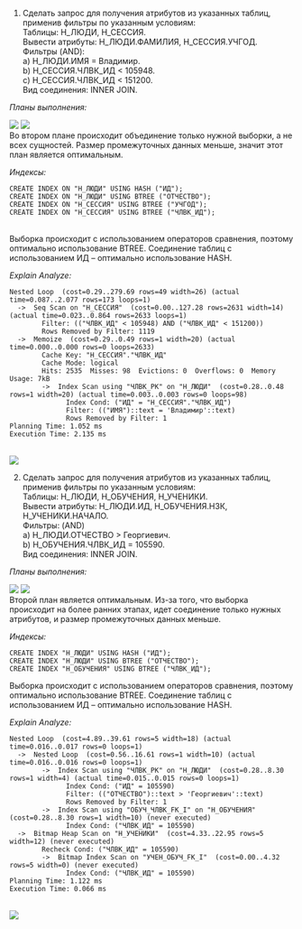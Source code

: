 1. Сделать запрос для получения атрибутов из указанных таблиц, применив фильтры по указанным условиям: <br>
Таблицы: Н_ЛЮДИ, Н_СЕССИЯ. <br>
Вывести атрибуты: Н_ЛЮДИ.ФАМИЛИЯ, Н_СЕССИЯ.УЧГОД. <br>
Фильтры (AND): <br>
a) Н_ЛЮДИ.ИМЯ = Владимир. <br>
b) Н_СЕССИЯ.ЧЛВК_ИД < 105948. <br>
c) Н_СЕССИЯ.ЧЛВК_ИД < 151200. <br>
Вид соединения: INNER JOIN. <br>

<i>Планы выполнения:</i> <br>

<img src='img/plan1.png'></img>
<img src='img/plan2.png'></img>
<br>
Во втором плане происходит объединение только нужной выборки, а не всех сущностей. Размер промежуточных данных меньше, значит этот план является оптимальным. <br>

<i>Индексы:</i> <br>

```
CREATE INDEX ON "Н_ЛЮДИ" USING HASH ("ИД");
CREATE INDEX ON "Н_ЛЮДИ" USING BTREE ("ОТЧЕСТВО");
CREATE INDEX ON "Н_СЕССИЯ" USING BTREE ("УЧГОД");
CREATE INDEX ON "Н_СЕССИЯ" USING BTREE ("ЧЛВК_ИД");

```
<br>
Выборка происходит с использованием операторов сравнения, поэтому оптимально использование BTREE. Соединение таблиц с использованием ИД – оптимально использование HASH. <br>

<i>Explain Analyze:</i> <br>

```
Nested Loop  (cost=0.29..279.69 rows=49 width=26) (actual time=0.087..2.077 rows=173 loops=1)
  ->  Seq Scan on "Н_СЕССИЯ"  (cost=0.00..127.28 rows=2631 width=14) (actual time=0.023..0.864 rows=2633 loops=1)
        Filter: (("ЧЛВК_ИД" < 105948) AND ("ЧЛВК_ИД" < 151200))
        Rows Removed by Filter: 1119
  ->  Memoize  (cost=0.29..0.49 rows=1 width=20) (actual time=0.000..0.000 rows=0 loops=2633)
        Cache Key: "Н_СЕССИЯ"."ЧЛВК_ИД"
        Cache Mode: logical
        Hits: 2535  Misses: 98  Evictions: 0  Overflows: 0  Memory Usage: 7kB
        ->  Index Scan using "ЧЛВК_PK" on "Н_ЛЮДИ"  (cost=0.28..0.48 rows=1 width=20) (actual time=0.003..0.003 rows=0 loops=98)
              Index Cond: ("ИД" = "Н_СЕССИЯ"."ЧЛВК_ИД")
              Filter: (("ИМЯ")::text = 'Владимир'::text)
              Rows Removed by Filter: 1
Planning Time: 1.052 ms
Execution Time: 2.135 ms

```
<br>
<img src='img/analyze1.png'></img>
<br>

2. Сделать запрос для получения атрибутов из указанных таблиц, применив фильтры по указанным условиям: <br>
Таблицы: Н_ЛЮДИ, Н_ОБУЧЕНИЯ, Н_УЧЕНИКИ. <br>
Вывести атрибуты: Н_ЛЮДИ.ИД, Н_ОБУЧЕНИЯ.НЗК, Н_УЧЕНИКИ.НАЧАЛО. <br>
Фильтры: (AND) <br>
a) Н_ЛЮДИ.ОТЧЕСТВО > Георгиевич. <br>
b) Н_ОБУЧЕНИЯ.ЧЛВК_ИД = 105590. <br>
Вид соединения: INNER JOIN. <br>

<i>Планы выполнения:</i> <br>

<img src='img/plan3.png'></img>
<img src='img/plan4.png'></img>
<br>
Второй план является оптимальным. Из-за того, что выборка происходит на более ранних этапах, идет соединение только нужных атрибутов, и размер промежуточных данных меньше. <br>

<i>Индексы:</i> <br>

```
CREATE INDEX "Н_ЛЮДИ" USING HASH ("ИД");
CREATE INDEX "Н_ЛЮДИ" USING BTREE ("ОТЧЕСТВО");
CREATE INDEX "Н_ОБУЧЕНИЯ" USING BTREE ("ЧЛВК_ИД");

```
Выборка происходит с использованием операторов сравнения, поэтому оптимально использование BTREE. Соединение таблиц с использованием ИД – оптимально использование HASH. <br>


<i>Explain Analyze:</i> <br>

```
Nested Loop  (cost=4.89..39.61 rows=5 width=18) (actual time=0.016..0.017 rows=0 loops=1)
  ->  Nested Loop  (cost=0.56..16.61 rows=1 width=10) (actual time=0.016..0.016 rows=0 loops=1)
        ->  Index Scan using "ЧЛВК_PK" on "Н_ЛЮДИ"  (cost=0.28..8.30 rows=1 width=4) (actual time=0.015..0.015 rows=0 loops=1)
              Index Cond: ("ИД" = 105590)
              Filter: (("ОТЧЕСТВО")::text > 'Георгиевич'::text)
              Rows Removed by Filter: 1
        ->  Index Scan using "ОБУЧ_ЧЛВК_FK_I" on "Н_ОБУЧЕНИЯ"  (cost=0.28..8.30 rows=1 width=10) (never executed)
              Index Cond: ("ЧЛВК_ИД" = 105590)
  ->  Bitmap Heap Scan on "Н_УЧЕНИКИ"  (cost=4.33..22.95 rows=5 width=12) (never executed)
        Recheck Cond: ("ЧЛВК_ИД" = 105590)
        ->  Bitmap Index Scan on "УЧЕН_ОБУЧ_FK_I"  (cost=0.00..4.32 rows=5 width=0) (never executed)
              Index Cond: ("ЧЛВК_ИД" = 105590)
Planning Time: 1.122 ms
Execution Time: 0.066 ms

```
<br>
<img src='img/analyze1.png'></img>
<br>
